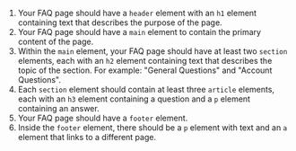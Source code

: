 1. Your FAQ page should have a `header` element with an `h1` element containing text that describes the purpose of the page.
1. Your FAQ page should have a `main` element to contain the primary content of the page.
1. Within the `main` element, your FAQ page should have at least two `section` elements, each with an `h2` element containing text that describes the topic of the section. For example: "General Questions" and "Account Questions".
1. Each `section` element should contain at least three `article` elements, each with an `h3` element containing a question and a `p` element containing an answer.
1. Your FAQ page should have a `footer` element.
1. Inside the `footer` element, there should be a `p` element with text and an `a` element that links to a different page.
